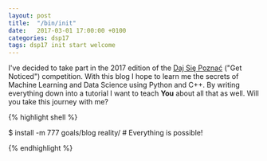 ```yaml
---
layout: post
title:  "/bin/init"
date:   2017-03-01 17:00:00 +0100
categories: dsp17
tags: dsp17 init start welcome
---
```

I've decided to take part in the 2017 edition of the [Daj Się
Poznać][dajsiepoznac] ("Get Noticed") competition. With this blog I hope to
learn me the secrets of Machine Learning and Data Science using Python and C++.
By writing everything down into a tutorial I want to teach **You** about all
that as well. Will you take this journey with me?

{% highlight shell %}

$ install -m 777 goals/blog reality/ # Everything is possible!

{% endhighlight %}

[dajsiepoznac]: http://dajsiepoznac.pl
